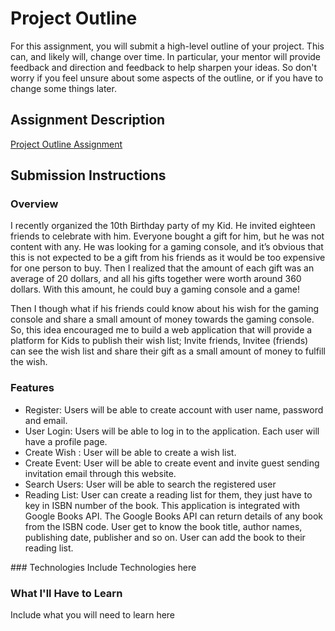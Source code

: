 # Project Outline
For this assignment, you will submit a high-level outline of your project. This can, and likely will, change over time. In particular, your mentor will provide feedback and direction and feedback to help sharpen your ideas. So don't worry if you feel unsure about some aspects of the outline, or if you have to change some things later.

## Assignment Description
[Project Outline Assignment](https://education.launchcode.org/liftoff/assignments/project-outline/)

## Submission Instructions

### Overview
I recently organized the 10th Birthday party of my Kid. He invited eighteen friends to celebrate with him. Everyone bought a gift for him, but he was not content with any. He was looking for a gaming console, and it’s obvious that this is not expected to be a gift from his friends as it would be too expensive for one person to buy. Then I realized that the amount of each gift was an average of 20 dollars, and all his gifts together were worth around 360 dollars. With this amount, he could buy a gaming console and a game! 

<p>Then I though what if his friends could know about his wish for the gaming console and share a small amount of money towards the gaming console.  So, this idea encouraged me to build a web application that will provide a platform for Kids to publish their wish list; Invite friends, Invitee (friends) can see the wish list and share their gift as a small amount of money to fulfill the wish.</p>

### Features
<ul>
  <li>Register: Users will be able to create account with user name, password and email.</li>
<li>User Login: Users will be able to log in to the application. Each user will have a profile page.</li>
<li>Create Wish : User will be able to create a wish list.</li>
<li>Create Event: User will be able to create event and invite guest sending invitation email through this website.</li> 
<li>Search Users: User will be able to search the registered user </li>
<li>Reading List: User can create a reading list for them, they just have to key in ISBN number of the book. This application is integrated with Google Books API. The Google Books API can return details of any book from the ISBN code. User get to know the book title, author names, publishing date, publisher and so on. User can add the book to their reading list. </li>
</ul>
### Technologies
Include Technologies here

### What I'll Have to Learn
Include what you will need to learn here
